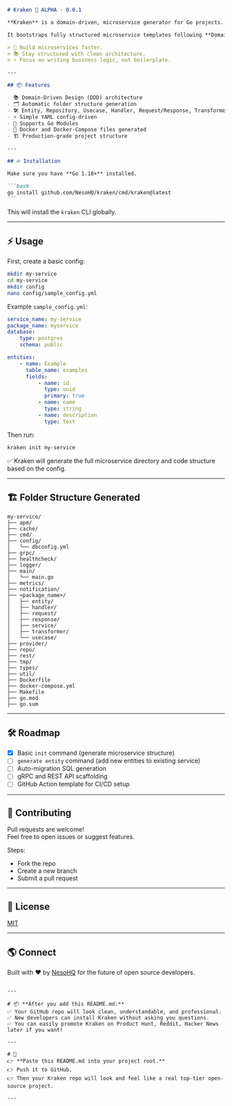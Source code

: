 ````markdown
# Kraken 🐙 ALPHA - 0.0.1

**Kraken** is a domain-driven, microservice generator for Go projects.

It bootstraps fully structured microservice templates following **Domain Driven Design (DDD)** principles — ready to code, scalable, and production-friendly.

> 🚀 Build microservices faster.  
> 📚 Stay structured with clean architecture.  
> ⚡ Focus on writing business logic, not boilerplate.

---

## 📦 Features

- 📚 Domain-Driven Design (DDD) architecture
- 🗂️ Automatic folder structure generation
- 🛠️ Entity, Repository, Usecase, Handler, Request/Response, Transformer code scaffolding
- ⚡ Simple YAML config-driven
- 🚀 Supports Go Modules
- 🐳 Docker and Docker-Compose files generated
- 🏗️ Production-grade project structure

---

## 🔥 Installation

Make sure you have **Go 1.18+** installed.

```bash
go install github.com/NesoHQ/kraken/cmd/kraken@latest
```
````

This will install the `kraken` CLI globally.

---

## ⚡ Usage

First, create a basic config:

```bash
mkdir my-service
cd my-service
mkdir config
nano config/sample_config.yml
```

Example `sample_config.yml`:

```yaml
service_name: my-service
package_name: myservice
database:
    type: postgres
    schema: public

entities:
    - name: Example
      table_name: examples
      fields:
          - name: id
            type: uuid
            primary: true
          - name: name
            type: string
          - name: description
            type: text
```

Then run:

```bash
kraken init my-service
```

✅ Kraken will generate the full microservice directory and code structure based on the config.

---

## 🏗️ Folder Structure Generated

```
my-service/
├── apm/
├── cache/
├── cmd/
├── config/
│   └── dbconfig.yml
├── grpc/
├── healthcheck/
├── logger/
├── main/
│   └── main.go
├── metrics/
├── notification/
├── <package_name>/
│   ├── entity/
│   ├── handler/
│   ├── request/
│   ├── response/
│   ├── service/
│   ├── transformer/
│   └── usecase/
├── provider/
├── repo/
├── rest/
├── tmp/
├── types/
├── util/
├── Dockerfile
├── docker-compose.yml
├── Makefile
├── go.mod
├── go.sum
```

---

## 🛠️ Roadmap

- [x] Basic `init` command (generate microservice structure)
- [ ] `generate entity` command (add new entities to existing service)
- [ ] Auto-migration SQL generation
- [ ] gRPC and REST API scaffolding
- [ ] GitHub Action template for CI/CD setup

---

## 🤝 Contributing

Pull requests are welcome!  
Feel free to open issues or suggest features.

Steps:

- Fork the repo
- Create a new branch
- Submit a pull request

---

## 📄 License

[MIT](LICENSE)

---

## 🌎 Connect

Built with ❤️ by [NesoHQ](https://github.com/NesoHQ) for the future of open source developers.

```

---

# 📦 **After you add this README.md:**
✅ Your GitHub repo will look clean, understandable, and professional.
✅ New developers can install Kraken without asking you questions.
✅ You can easily promote Kraken on Product Hunt, Reddit, Hacker News later if you want!

---

# 📣
👉 **Paste this README.md into your project root.**
👉 Push it to GitHub.
👉 Then your Kraken repo will look and feel like a real top-tier open-source project.

---
```
